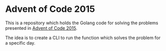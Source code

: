 # Advent of Code 2015

This is a repository which holds the Golang code for solving the problems presented in [Advent of Code 2015](https://adventofcode.com/2015).

The idea is to create a CLI to run the function which solves the problem for a specific day.
